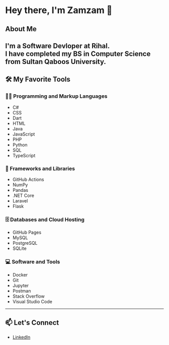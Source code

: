 # Hey there, I'm Zamzam 👋

## About Me

I'm a Software Devloper at **Rihal**.  
I have completed my **BS in Computer Science** from **Sultan Qaboos University**.  
---

## 🛠️ My Favorite Tools

### 👨‍💻 Programming and Markup Languages
- C#
- CSS
- Dart
- HTML
- Java
- JavaScript
- PHP
- Python
- SQL
- TypeScript

### 🧰 Frameworks and Libraries
- GitHub Actions
- NumPy
- Pandas
- .NET Core
- Laravel
- Flask
  
### 🗄️ Databases and Cloud Hosting
- GitHub Pages
- MySQL
- PostgreSQL
- SQLite

### 💻 Software and Tools
- Docker
- Git
- Jupyter
- Postman
- Stack Overflow
- Visual Studio Code

---

## 📫 Let's Connect

- [LinkedIn](https://www.linkedin.com/in/zamzam-al-abri-5ab0ab237/)
